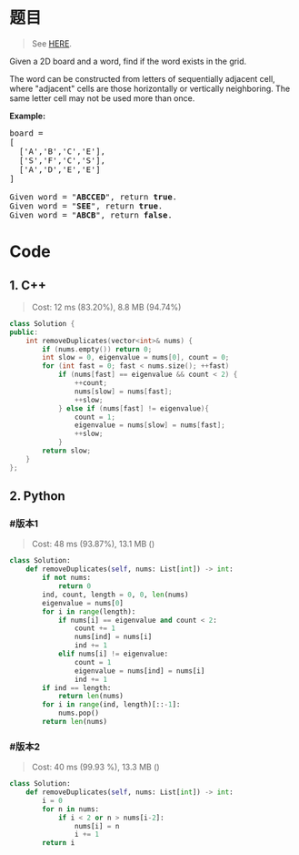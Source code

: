 # 题目

> See [HERE](https://leetcode.com/problems/word-search/).

<div><p>Given a 2D board and a word, find if the word exists in the grid.</p>

<p>The word can be constructed from letters of sequentially adjacent cell, where "adjacent" cells are those horizontally or vertically neighboring. The same letter cell may not be used more than once.</p>

<p><strong>Example:</strong></p>

<pre>board =
[
  ['A','B','C','E'],
  ['S','F','C','S'],
  ['A','D','E','E']
]

Given word = "<strong>ABCCED</strong>", return <strong>true</strong>.
Given word = "<strong>SEE</strong>", return <strong>true</strong>.
Given word = "<strong>ABCB</strong>", return <strong>false</strong>.
</pre>
</div>

# Code

## 1. C++

> Cost: 12 ms (83.20%), 8.8 MB (94.74%)

```C++
class Solution {
public:
    int removeDuplicates(vector<int>& nums) {
        if (nums.empty()) return 0;
        int slow = 0, eigenvalue = nums[0], count = 0;
        for (int fast = 0; fast < nums.size(); ++fast)
            if (nums[fast] == eigenvalue && count < 2) {
                ++count;
                nums[slow] = nums[fast];
                ++slow;
            } else if (nums[fast] != eigenvalue){
                count = 1;
                eigenvalue = nums[slow] = nums[fast];
                ++slow;
            }
        return slow;
    }
};
```

## 2. Python

### #版本1

> Cost: 48 ms (93.87%), 13.1 MB ()

```python
class Solution:
    def removeDuplicates(self, nums: List[int]) -> int:
        if not nums:
            return 0
        ind, count, length = 0, 0, len(nums)
        eigenvalue = nums[0]
        for i in range(length):
            if nums[i] == eigenvalue and count < 2:
                count += 1
                nums[ind] = nums[i]
                ind += 1
            elif nums[i] != eigenvalue:
                count = 1
                eigenvalue = nums[ind] = nums[i]
                ind += 1
        if ind == length:
            return len(nums)
        for i in range(ind, length)[::-1]:
            nums.pop()
        return len(nums)
```

### #版本2

> Cost: 40 ms (99.93 %), 13.3 MB ()

```python
class Solution:
    def removeDuplicates(self, nums: List[int]) -> int:
        i = 0
        for n in nums:
            if i < 2 or n > nums[i-2]:
                nums[i] = n
                i += 1
        return i
```
